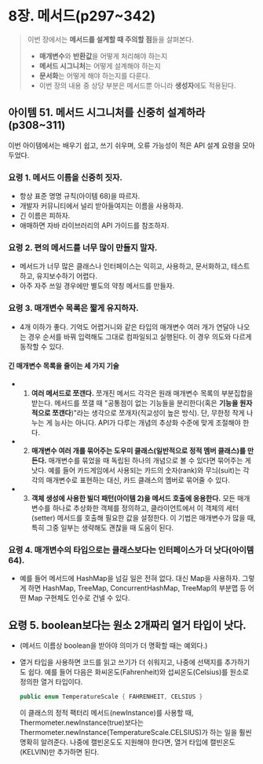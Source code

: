 # 8장. 메서드(p297~342)

> 이번 장에서는 **메서드를 설계할 때 주의할 점**들을 살펴본다. 
>
> - **매개변수**와 **반환값**을 어떻게 처리해야 하는지
> - **메서드 시그니처**는 어떻게 설계해야 하는지
> - **문서화**는 어떻게 해야 하는지를 다룬다. 
> - 이번 장의 내용 중 상당 부분은 메서드뿐 아니라 **생성자**에도 적용된다. 

## 아이템 51. 메서드 시그니처를 신중히 설계하라(p308~311)

이번 아이템에서는 배우기 쉽고, 쓰기 쉬우며, 오류 가능성이 적은 API 설계 요령을 모아두었다.

### 요령 1. 메서드 이름을 신중히 짓자.

- 항상 표준 명명 규칙(아이템 68)을 따르자.
- 개발자 커뮤니티에서 널리 받아들여지는 이름을 사용하자.
- 긴 이름은 피하자.
- 애매하면 자바 라이브러리의 API 가이드를 참조하자.

### 요령 2. 편의 메서드를 너무 많이 만들지 말자.

- 메서드가 너무 많은 클래스나 인터페이스는 익히고, 사용하고, 문서화하고, 테스트하고, 유지보수하기 어렵다.
- 아주 자주 쓰일 경우에만 별도의 약칭 메서드를 만들자.

### 요령 3. 매개변수 목록은 짧게 유지하자.

- 4개 이하가 좋다. 기억도 어렵거니와 같은 타입의 매개변수 여러 개가 연달아 나오는 경우 순서를 바꿔 입력해도 그대로 컴파일되고 실행된다. 이 경우 의도와 다르게 동작할 수 있다.

#### 긴 매개변수 목록을 줄이는 세 가지 기술

- 1. **여러 메서드로 쪼갠다.** 쪼개진 메서드 각각은 원래 매개변수 목록의 부분집합을 받는다. 메서드를 쪼갤 때 "공통점이 없는 기능들을 분리한다(혹은 **기능을 원자적으로 쪼갠다**)"라는 생각으로 쪼개자(직교성이 높은 방식). 단, 무한정 작게 나누는 게 능사는 아니다. API가 다루는 개념의 추상화 수준에 맞게 조절해야 한다.
- 2. **매개변수 여러 개를 묶어주는 도우미 클래스(일반적으로 정적 멤버 클래스)를 만든다.** 매개변수를 묶었을 때 독립된 하나의 개념으로 볼 수 있다면 묶어주는 게 낫다. 예를 들어 카드게임에서 사용되는 카드의 숫자(rank)와 무늬(suit)는 각각의 매개변수로 표현하는 대신, 카드 클래스의 멤버로 묶어줄 수 있다.
- 3. **객체 생성에 사용한 빌더 패턴(아이템 2)을 메서드 호출에 응용한다.** 모든 매개변수를 하나로 추상화한 객체를 정의하고, 클라이언트에서 이 객체의 세터(setter) 메서드를 호출해 필요한 값을 설정한다. 이 기법은 매개변수가 많을 때, 특히 그중 일부는 생략해도 괜찮을 때 도움이 된다.

### 요령 4. **매개변수의 타입으로는 클래스보다는 인터페이스가 더 낫다**(아이템 64).

- 예를 들어 메서드에 HashMap을 넘길 일은 전혀 없다. 대신 Map을 사용하자. 그렇게 하면 HashMap, TreeMap, ConcurrentHashMap, TreeMap의 부분맵 등 어떤 Map 구현체도 인수로 건넬 수 있다.

## 요령 5. **boolean보다는 원소 2개짜리 열거 타입이 낫다**.

- (메서드 이름상 boolean을 받아야 의미가 더 명확할 때는 예외다.)

- 열거 타입을 사용하면 코드를 읽고 쓰기가 더 쉬워지고, 나중에 선택지를 추가하기도 쉽다. 예를 들어 다음은 화씨온도(Fahrenheit)와 섭씨온도(Celsius)를 원소로 정의한 열거 타입이다.

  ```java
  public enum TemperatureScale { FAHRENHEIT, CELSIUS }
  ```

  이 클래스의 정적 팩터리 메서드(newInstance)를 사용할 때, Thermometer.newInstance(true)보다는 Thermometer.newInstance(TemperatureScale.CELSIUS)가 하는 일을 훨씬 명확히 알려준다. 나중에 캘빈온도도 지원해야 한다면, 열거 타입에 캘빈온도(KELVIN)만 추가하면 된다.


